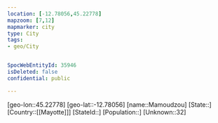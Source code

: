 ```yaml
---
location: [-12.78056,45.22778]
mapzoom: [7,12] 
mapmarker: city 
type: City
tags:
- geo/City


SpocWebEntityId: 35946
isDeleted: false
confidential: public

---
```

[geo-lon::45.22778]
[geo-lat::-12.78056]
[name::Mamoudzou]
[State::]
[Country::[[Mayotte]]]
[StateId::]
[Population::]
[Unknown::32]

